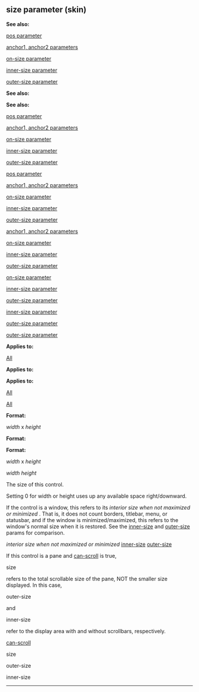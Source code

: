 

 size parameter (skin)
-----------------------




**See also:** 


[pos parameter](#/{skin}/param/pos) 

[anchor1, anchor2 parameters](#/{skin}/param/anchor) 

[on-size parameter](#/{skin}/param/on-size) 

[inner-size parameter](#/{skin}/param/inner-size) 

[outer-size parameter](#/{skin}/param/outer-size) 







**See also:** 

**See also:**

[pos parameter](#/{skin}/param/pos) 

[anchor1, anchor2 parameters](#/{skin}/param/anchor) 

[on-size parameter](#/{skin}/param/on-size) 

[inner-size parameter](#/{skin}/param/inner-size) 

[outer-size parameter](#/{skin}/param/outer-size) 





[pos parameter](#/{skin}/param/pos)

[anchor1, anchor2 parameters](#/{skin}/param/anchor) 

[on-size parameter](#/{skin}/param/on-size) 

[inner-size parameter](#/{skin}/param/inner-size) 

[outer-size parameter](#/{skin}/param/outer-size) 




[anchor1, anchor2 parameters](#/{skin}/param/anchor)

[on-size parameter](#/{skin}/param/on-size) 

[inner-size parameter](#/{skin}/param/inner-size) 

[outer-size parameter](#/{skin}/param/outer-size) 



[on-size parameter](#/{skin}/param/on-size)

[inner-size parameter](#/{skin}/param/inner-size) 

[outer-size parameter](#/{skin}/param/outer-size) 


[inner-size parameter](#/{skin}/param/inner-size)

[outer-size parameter](#/{skin}/param/outer-size) 

[outer-size parameter](#/{skin}/param/outer-size)


**Applies to:** 


[All](#/{skin}/control) 



**Applies to:** 

**Applies to:**

[All](#/{skin}/control) 

[All](#/{skin}/control)


**Format:** 


*width* 
 x
 *height* 



**Format:** 

**Format:**

*width* 
 x
 *height* 

*width*
*height*

 The size of this control.




 Setting 0 for width or height uses up any available space right/downward.




 If the control is a window, this refers to its
 *interior size when not maximized or minimized* 
 . That is, it does not count borders, titlebar, menu, or statusbar, and if the window is minimized/maximized, this refers to the window's normal size when it is restored. See the
 [inner-size](#/{skin}/param/inner-size) 
 and
 [outer-size](#/{skin}/param/outer-size) 
 params for comparison.



*interior size when not maximized or minimized*
[inner-size](#/{skin}/param/inner-size)
[outer-size](#/{skin}/param/outer-size)

 If this control is a pane and
 [can-scroll](#/{skin}/param/can-scroll) 
 is true,
 
 size
 
 refers to the total scrollable size of the pane, NOT the smaller size displayed. In this case,
 
 outer-size
 
 and
 
 inner-size
 
 refer to the display area with and without scrollbars, respectively.



[can-scroll](#/{skin}/param/can-scroll)

 size


 outer-size


 inner-size



---


